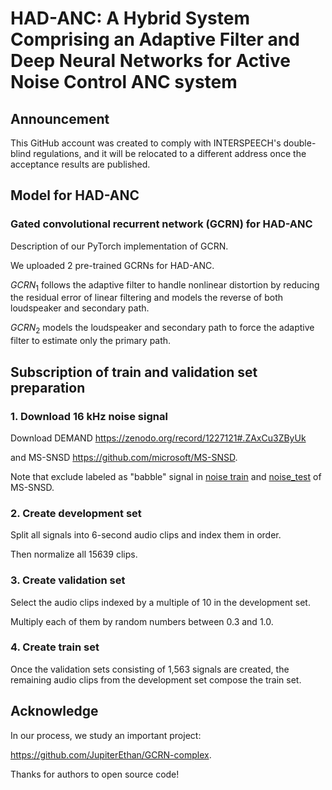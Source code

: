 # HAD-ANC: A Hybrid System Comprising an Adaptive Filter and Deep Neural Networks for Active Noise Control ANC system  

## Announcement

This GitHub account was created to comply with INTERSPEECH's double-blind regulations, and it will be relocated to a different address once the acceptance results are published.


## Model for HAD-ANC
### Gated convolutional recurrent network (GCRN) for HAD-ANC
Description of our PyTorch implementation of GCRN.
  
We uploaded 2 pre-trained GCRNs for HAD-ANC.
  
$GCRN_{1}$ follows the adaptive filter to handle nonlinear distortion by reducing the residual error of linear filtering and models the reverse of both loudspeaker and secondary path.
  
$GCRN_{2}$ models the loudspeaker and secondary path to force the adaptive filter to estimate only the primary path.

## Subscription of train and validation set preparation  
### 1. Download 16 kHz noise signal
Download DEMAND https://zenodo.org/record/1227121#.ZAxCu3ZByUk
  
and MS-SNSD https://github.com/microsoft/MS-SNSD.
  
Note that exclude labeled as "babble" signal in [noise train](https://github.com/microsoft/MS-SNSD/tree/master/noise_train) and [noise_test](https://github.com/microsoft/MS-SNSD/tree/master/noise_test) of MS-SNSD.

### 2. Create development set
Split all signals into 6-second audio clips and index them in order.
  
Then normalize all 15639 clips.

### 3. Create validation set
Select the audio clips indexed by a multiple of 10 in the development set.
  
Multiply each of them by random numbers between 0.3 and 1.0.

### 4. Create train set
Once the validation sets consisting of 1,563 signals are created, the remaining audio clips from the development set compose the train set.

## Acknowledge
In our process, we study an important project:
  
https://github.com/JupiterEthan/GCRN-complex.
  
Thanks for authors to open source code!

